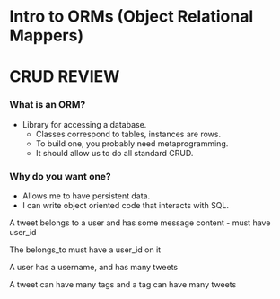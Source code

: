 # Intro to ORMs (Object Relational Mappers)

# CRUD REVIEW

### What is an ORM?

* Library for accessing a database.
  * Classes correspond to tables,
    instances are rows.
  * To build one, you probably need metaprogramming.
  * It should allow us to do all standard CRUD.

### Why do you want one?

* Allows me to have persistent data.
* I can write object oriented code that interacts with SQL.

A tweet belongs to a user and has some message content - must have user_id

The belongs_to must have a user_id on it

A user has a username, and has many tweets

A tweet can have many tags and a tag can have many tweets
